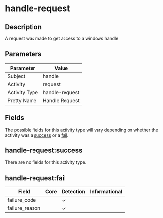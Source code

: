 handle-request
==============

Description
-----------
A request was made to get access to a windows handle

Parameters
----------
| Parameter     | Value          |
| ------------- | -------------- |
| Subject       | handle         |
| Activity      | request        |
| Activity Type | handle-request |
| Pretty Name   | Handle Request |


Fields
------

The possible fields for this activity type will vary depending on whether the activity was a [success](#handle-requestsuccess) or a [fail](#handle-requestfail).


handle-request:success
----------------------

There are no fields for this activity type.


handle-request:fail
-------------------

| Field          | Core | Detection | Informational |
| -------------- | ---- | --------- | ------------- |
| failure_code   |      | &#10003;  |               |
| failure_reason |      | &#10003;  |               |
